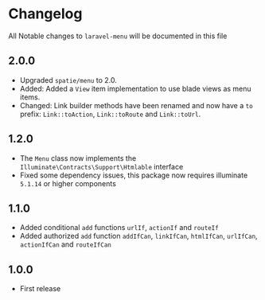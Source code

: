 # Changelog

All Notable changes to `laravel-menu` will be documented in this file

## 2.0.0

- Upgraded `spatie/menu` to 2.0.
- Added: Added a `View` item implementation to use blade views as menu items.
- Changed: Link builder methods have been renamed and now have a `to` prefix: `Link::toAction`, `Link::toRoute` and `Link::toUrl`.

## 1.2.0
- The `Menu` class now implements the `Illuminate\Contracts\Support\Htmlable` interface
- Fixed some dependency issues, this package now requires illuminate `5.1.14` or higher components

## 1.1.0
- Added conditional `add` functions `urlIf`, `actionIf` and `routeIf`
- Added authorized `add` function `addIfCan`, `linkIfCan`, `htmlIfCan`, `urlIfCan`, `actionIfCan` and `routeIfCan`

## 1.0.0
- First release
